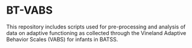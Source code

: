 # BT-VABS
This repository includes scripts used for pre-processing and analysis of data on adaptive functioning as collected through the Vineland Adaptive Behavior Scales (VABS) for infants in BATSS. 
